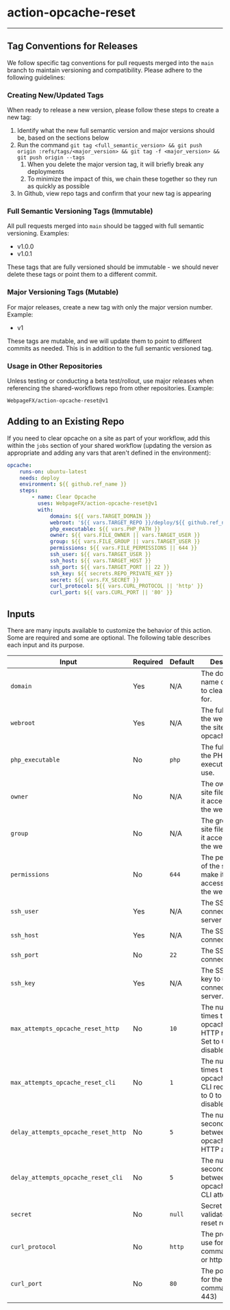 # action-opcache-reset

---

## Tag Conventions for Releases

We follow specific tag conventions for pull requests merged into the `main` branch to maintain versioning and compatibility. Please adhere to the following guidelines:

### Creating New/Updated Tags

When ready to release a new version, please follow these steps to create a new tag:

1. Identify what the new full semantic version and major versions should be, based on the sections below
2. Run the command `git tag <full_semantic_version> && git push origin :refs/tags/<major_version> && git tag -f <major_version> && git push origin --tags`
    1. When you delete the major version tag, it will briefly break any deployments
    2. To minimize the impact of this, we chain these together so they run as quickly as possible
3. In Github, view repo tags and confirm that your new tag is appearing

### Full Semantic Versioning Tags (Immutable)

All pull requests merged into `main` should be tagged with full semantic versioning. Examples:

-   v1.0.0
-   v1.0.1

These tags that are fully versioned should be immutable - we should never delete these tags or point them to a different commit.

### Major Versioning Tags (Mutable)

For major releases, create a new tag with only the major version number. Example:

-   v1

These tags are mutable, and we will update them to point to different commits as needed. This is in addition to the full semantic versioned tag.

### Usage in Other Repositories

Unless testing or conducting a beta test/rollout, use major releases when referencing the shared-workflows repo from other repositories. Example:

`WebpageFX/action-opcache-reset@v1`

## Adding to an Existing Repo

If you need to clear opcache on a site as part of your workflow, add this within the `jobs` section of your shared workflow (updating the version as appropriate and adding any vars that aren't defined in the environment):

```yaml
opcache:
    runs-on: ubuntu-latest
    needs: deploy
    environment: ${{ github.ref_name }}
    steps:
        - name: Clear Opcache
          uses: WebpageFX/action-opcache-reset@v1
          with:
              domain: ${{ vars.TARGET_DOMAIN }}
              webroot: '${{ vars.TARGET_REPO }}/deploy/${{ github.ref_name }}/current/www/'
              php_executable: ${{ vars.PHP_PATH }}
              owner: ${{ vars.FILE_OWNER || vars.TARGET_USER }}
              group: ${{ vars.FILE_GROUP || vars.TARGET_USER }}
              permissions: ${{ vars.FILE_PERMISSIONS || 644 }}
              ssh_user: ${{ vars.TARGET_USER }}
              ssh_host: ${{ vars.TARGET_HOST }}
              ssh_port: ${{ vars.TARGET_PORT || 22 }}
              ssh_key: ${{ secrets.REPO_PRIVATE_KEY }}
              secret: ${{ vars.FX_SECRET }}
              curl_protocol: ${{ vars.CURL_PROTOCOL || 'http' }}
              curl_port: ${{ vars.CURL_PORT || '80' }}
```

## Inputs

There are many inputs available to customize the behavior of this action. Some are required and some are optional. The following table describes each input and its purpose.

| Input                               | Required | Default | Description                                                         |
| ----------------------------------- | -------- | ------- | ------------------------------------------------------------------- |
| `domain`                            | Yes      | N/A     | The domain name of the site to clear opcache for.                   |
| `webroot`                           | Yes      | N/A     | The full path to the webroot of the site to clear opcache for.      |
| `php_executable`                    | No       | `php`   | The full path to the PHP executable to use.                         |
| `owner`                             | No       | N/A     | The owner of the site files to make it accessible via the web       |
| `group`                             | No       | N/A     | The group of the site files to make it accessible via the web       |
| `permissions`                       | No       | `644`   | The permissions of the site files to make it accessible via the web |
| `ssh_user`                          | Yes      | N/A     | The SSH user to connect to the server as.                           |
| `ssh_host`                          | Yes      | N/A     | The SSH host to connect to.                                         |
| `ssh_port`                          | No       | `22`    | The SSH port to connect to.                                         |
| `ssh_key`                           | Yes      | N/A     | The SSH private key to use to connect to the server.                |
| `max_attempts_opcache_reset_http`   | No       | `10`     | The number of times to try the opcache reset HTTP request. Set to 0 to disable request.          |
| `max_attempts_opcache_reset_cli`    | No       | `1`     | The number of times to try the opcache reset CLI request. Set to 0 to disablecommand.           |
| `delay_attempts_opcache_reset_http` | No       | `5`     | The number of seconds to wait between opcache reset HTTP attempts.  |
| `delay_attempts_opcache_reset_cli`  | No       | `5`     | The number of seconds to wait between opcache reset CLI attempts.   |
| `secret`                            | No       | `null`   | Secret variable to validate opcache reset request by |
| `curl_protocol`                     | No       | `http`   | The protocol to use for the curl command (http or https) |
| `curl_port`                         | No       | `80`     | The port to use for the curl command (80 or 443) |